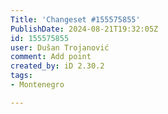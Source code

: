 ```yaml
---
Title: 'Changeset #155575855'
PublishDate: 2024-08-21T19:32:05Z
id: 155575855
user: Dušan Trojanović
comment: Add point
created_by: iD 2.30.2
tags:
- Montenegro

---
```

